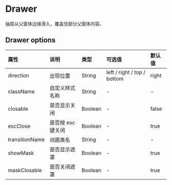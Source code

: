 # Drawer

抽屉从父窗体边缘滑入，覆盖住部分父窗体内容。

## Drawer options

| 属性 | 说明 | 类型 | 可选值 | 默认值 |
| :--- | :--- | :--- | :--- | :--- |
| direction | 出现位置 | String | left / right / top / bottom | right |
| className | 自定义样式名称 | String | - | - |
| closable | 是否显示关闭 | Boolean | - | false |
| escClose | 是否按 esc 键关闭 | Boolean | - | true |
| transitionName | 动画类名 | String | - | - |
| showMask | 是否显示遮罩 | Boolean | - | true |
| maskClosable | 是否关闭遮罩 | Boolean | - | true |

